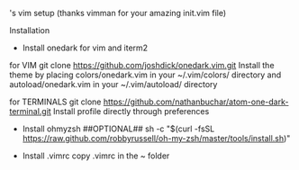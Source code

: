 <baudiber>'s vim setup (thanks vimman for your amazing init.vim file)

Installation

* Install onedark for vim and iterm2

for VIM
git clone https://github.com/joshdick/onedark.vim.git
Install the theme by placing colors/onedark.vim in your ~/.vim/colors/ directory and 
autoload/onedark.vim in your ~/.vim/autoload/ directory

for TERMINALS
git clone https://github.com/nathanbuchar/atom-one-dark-terminal.git
Install profile directly through preferences

* Install ohmyzsh ##OPTIONAL##
sh -c "$(curl -fsSL https://raw.github.com/robbyrussell/oh-my-zsh/master/tools/install.sh)"

* Install .vimrc
copy .vimrc in the ~ folder
